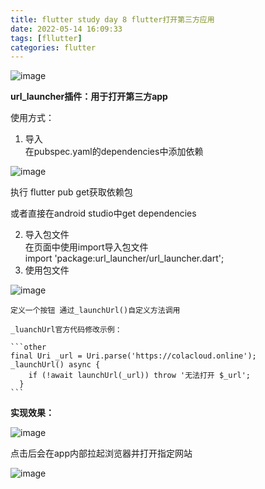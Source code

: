 ```yaml
---
title: flutter study day 8 flutter打开第三方应用
date: 2022-05-14 16:09:33
tags: [fllutter]
categories: flutter
---
```

![image](https://res.craft.do/user/full/95b613cb-a607-3458-0fba-b0ca77de5993/doc/A33E0CEF-3BA2-42CD-9FE2-51BD3AB959F0/7C906730-EF73-4BE0-8A1B-2EE115D4F5F9_2/RyD5pqQqwWEMyYegbyMnOy1WbfnU0qCpiQkLI2xnMxIz/Image.png)
<!-- more -->
**url_launcher插件：用于打开第三方app**

使用方式：


1. 导入  
在pubspec.yaml的dependencies中添加依赖

![image](https://res.craft.do/user/full/95b613cb-a607-3458-0fba-b0ca77de5993/doc/A33E0CEF-3BA2-42CD-9FE2-51BD3AB959F0/F504E621-F17F-4185-8BD1-618085A12005_2/kL5EItXajcYMrPCRRlA6tb2TweJ4uNJyQ03pMKJAiJ0z/Image.png)

执行 flutter pub get获取依赖包

或者直接在android studio中get dependencies


2. 导入包文件  
在页面中使用import导入包文件  
import 'package:url_launcher/url_launcher.dart';
3. 使用包文件

![image](https://res.craft.do/user/full/95b613cb-a607-3458-0fba-b0ca77de5993/doc/A33E0CEF-3BA2-42CD-9FE2-51BD3AB959F0/B04404E4-BF32-4B5A-BD0D-1DDC0F1CFD53_2/hfK1D4ovi3VJIFQ1D4Wdr4R7CLq2ynMiKeKbVpMH448z/Image.png)

	定义一个按钮 通过_launchUrl()自定义方法调用

	_luanchUrl官方代码修改示例：

    ```other
    final Uri _url = Uri.parse('https://colacloud.online');
    _launchUrl() async {
        if (!await launchUrl(_url)) throw '无法打开 $_url';
      }
    ```


**实现效果：**

![image](https://res.craft.do/user/full/95b613cb-a607-3458-0fba-b0ca77de5993/doc/A33E0CEF-3BA2-42CD-9FE2-51BD3AB959F0/7C906730-EF73-4BE0-8A1B-2EE115D4F5F9_2/RyD5pqQqwWEMyYegbyMnOy1WbfnU0qCpiQkLI2xnMxIz/Image.png)

点击后会在app内部拉起浏览器并打开指定网站

![image](https://res.craft.do/user/full/95b613cb-a607-3458-0fba-b0ca77de5993/doc/A33E0CEF-3BA2-42CD-9FE2-51BD3AB959F0/A93A929B-F02B-4C28-9A3D-782F787133AC_2/bpqaR5osLCQMzdpbpEOnCJUXADhHqji06Q5xMHRaSZgz/Image.png)
